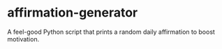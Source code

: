 # affirmation-generator
A feel-good Python script that prints a random daily affirmation to boost motivation.
